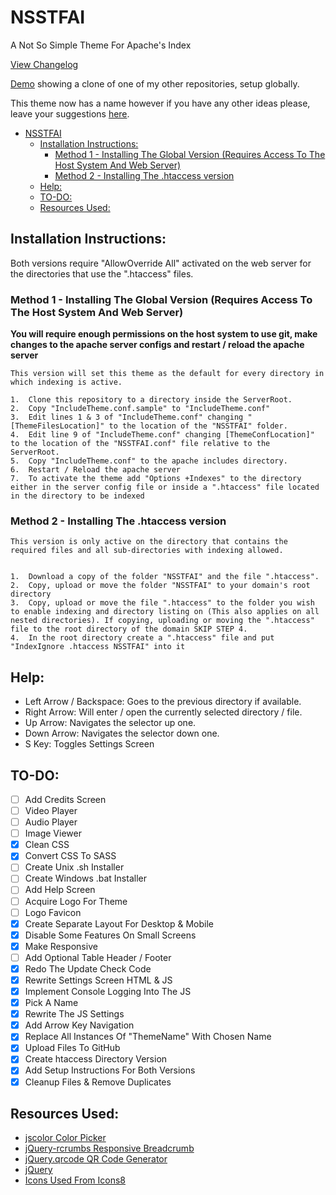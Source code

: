 # NSSTFAI

A Not So Simple Theme For Apache's Index

[View Changelog](CHANGELOG.md)

[Demo](http://rs01.kajida.uk/GitHub/Experimental-Code) showing a clone of one of my other repositories, setup globally.

This theme now has a name however if you have any other ideas please, leave your suggestions [here](https://github.com/Darnel-K/Apache-Index-Theme/issues/1).

- [NSSTFAI](#nsstfai)
    - [Installation Instructions:](#installation-instructions)
        - [Method 1 - Installing The Global Version (Requires Access To The Host System And Web Server)](#method-1---installing-the-global-version-requires-access-to-the-host-system-and-web-server)
        - [Method 2 - Installing The .htaccess version](#method-2---installing-the-htaccess-version)
    - [Help:](#help)
    - [TO-DO:](#to-do)
    - [Resources Used:](#resources-used)

## Installation Instructions:

Both versions require "AllowOverride All" activated on the web server for the directories that use the ".htaccess" files.<br>

### Method 1 - Installing The Global Version (Requires Access To The Host System And Web Server)

**You will require enough permissions on the host system to use git, make changes to the apache server configs and restart / reload the apache server**

    This version will set this theme as the default for every directory in which indexing is active.

    1.  Clone this repository to a directory inside the ServerRoot.
    2.  Copy "IncludeTheme.conf.sample" to "IncludeTheme.conf"
    3.  Edit lines 1 & 3 of "IncludeTheme.conf" changing "[ThemeFilesLocation]" to the location of the "NSSTFAI" folder.
    4.  Edit line 9 of "IncludeTheme.conf" changing [ThemeConfLocation]" to the location of the "NSSTFAI.conf" file relative to the  ServerRoot.
    5.  Copy "IncludeTheme.conf" to the apache includes directory.
    6.  Restart / Reload the apache server
    7.  To activate the theme add "Options +Indexes" to the directory either in the server config file or inside a ".htaccess" file located in the directory to be indexed

### Method 2 - Installing The .htaccess version

    This version is only active on the directory that contains the required files and all sub-directories with indexing allowed.


    1.  Download a copy of the folder "NSSTFAI" and the file ".htaccess".
    2.  Copy, upload or move the folder "NSSTFAI" to your domain's root directory
    3.  Copy, upload or move the file ".htaccess" to the folder you wish to enable indexing and directory listing on (This also applies on all nested directories). If copying, uploading or moving the ".htaccess" file to the root directory of the domain SKIP STEP 4.
    4.  In the root directory create a ".htaccess" file and put "IndexIgnore .htaccess NSSTFAI" into it

## Help:

*   Left Arrow / Backspace: Goes to the previous directory if available.
*   Right Arrow: Will enter / open the currently selected directory / file.
*   Up Arrow: Navigates the selector up one.
*   Down Arrow: Navigates the selector down one.
*   S Key: Toggles Settings Screen

## TO-DO:

*   [ ] Add Credits Screen
*   [ ] Video Player
*   [ ] Audio Player
*   [ ] Image Viewer
*   [x] Clean CSS
*   [x] Convert CSS To SASS
*   [ ] Create Unix .sh Installer
*   [ ] Create Windows .bat Installer
*   [ ] Add Help Screen
*   [ ] Acquire Logo For Theme
*   [ ] Logo Favicon
*   [x] Create Separate Layout For Desktop & Mobile
*   [x] Disable Some Features On Small Screens
*   [x] Make Responsive
*   [ ] Add Optional Table Header / Footer
*   [x] Redo The Update Check Code
*   [x] Rewrite Settings Screen HTML & JS
*   [x] Implement Console Logging Into The JS
*   [x] Pick A Name
*   [x] Rewrite The JS Settings
*   [x] Add Arrow Key Navigation
*   [x] Replace All Instances Of "ThemeName" With Chosen Name
*   [x] Upload Files To GitHub
*   [x] Create htaccess Directory Version
*   [x] Add Setup Instructions For Both Versions
*   [x] Cleanup Files & Remove Duplicates

## Resources Used:

*   [jscolor Color Picker](http://jscolor.com/)
*   [jQuery-rcrumbs Responsive Breadcrumb](https://github.com/cm0s/jquery-rcrumbs)
*   [jQuery.qrcode QR Code Generator](https://larsjung.de/jquery-qrcode/)
*   [jQuery](https://jquery.com/)
*   [Icons Used From Icons8](https://icons8.com/)
